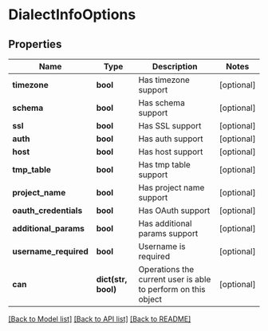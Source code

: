 # DialectInfoOptions

## Properties
Name | Type | Description | Notes
------------ | ------------- | ------------- | -------------
**timezone** | **bool** | Has timezone support | [optional] 
**schema** | **bool** | Has schema support | [optional] 
**ssl** | **bool** | Has SSL support | [optional] 
**auth** | **bool** | Has auth support | [optional] 
**host** | **bool** | Has host support | [optional] 
**tmp_table** | **bool** | Has tmp table support | [optional] 
**project_name** | **bool** | Has project name support | [optional] 
**oauth_credentials** | **bool** | Has OAuth support | [optional] 
**additional_params** | **bool** | Has additional params support | [optional] 
**username_required** | **bool** | Username is required | [optional] 
**can** | **dict(str, bool)** | Operations the current user is able to perform on this object | [optional] 

[[Back to Model list]](../README.md#documentation-for-models) [[Back to API list]](../README.md#documentation-for-api-endpoints) [[Back to README]](../README.md)



